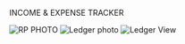 INCOME & EXPENSE TRACKER

![RP PHOTO](https://github.com/user-attachments/assets/ecd2486d-f506-4b55-acb6-3ff87ec5fca1)
![Ledger photo](https://github.com/user-attachments/assets/1391a499-32b6-48cf-ad62-2b8c6932ea47)
![Ledger View](https://github.com/user-attachments/assets/7218f6e7-953d-4fa2-b73d-4ed956af2277)

